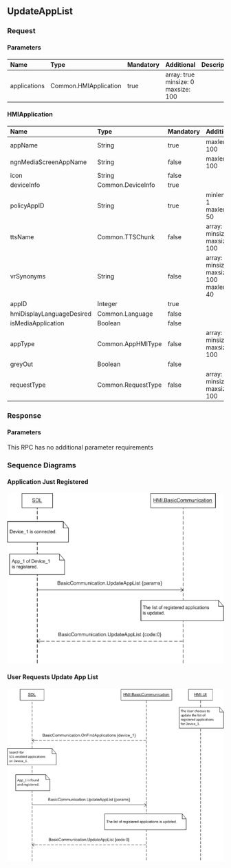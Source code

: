 ## UpdateAppList


### Request

#### Parameters

|Name|Type|Mandatory|Additional|Description|
|:---|:---|:--------|:---------|:----------|
|applications|Common.HMIApplication|true|array: true<br>minsize: 0<br>maxsize: 100||

#### HMIApplication

|Name|Type|Mandatory|Additional|Description|
|:---|:---|:--------|:---------|:----------|
|appName|String|true|maxlength: 100||
|ngnMediaScreenAppName|String|false|maxlength: 100||
|icon|String|false|||
|deviceInfo|Common.DeviceInfo|true|||
|policyAppID|String|true|minlength: 1<br>maxlength: 50||
|ttsName|Common.TTSChunk|false|array: true<br>minsize: 1<br>maxsize: 100||
|vrSynonyms|String|false|array: true<br>minsize: 1<br>maxsize: 100<br>maxlength: 40||
|appID|Integer|true|||
|hmiDisplayLanguageDesired|Common.Language|false|||
|isMediaApplication|Boolean|false|||
|appType|Common.AppHMIType|false|array: true<br>minsize: 1<br>maxsize: 100||
|greyOut|Boolean|false|||
|requestType|Common.RequestType|false|array: true<br>minsize: 0<br>maxsize: 100||

### Response

#### Parameters

This RPC has no additional parameter requirements

### Sequence Diagrams
#### Application Just Registered
![UpdateAppList](./assets/UpdateAppListAppRegister.png)
#### User Requests Update App List
![UpdateAppList](./assets/UpdateAppListUser.png)
